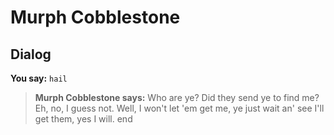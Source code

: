 # Murph Cobblestone
## Dialog

**You say:** `hail`



>**Murph Cobblestone says:** Who are ye?  Did they send ye to find me?  Eh, no, I guess not.  Well, I won't let 'em get me, ye just wait an' see I'll get them, yes I will.
end
